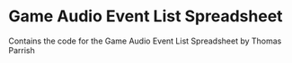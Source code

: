 # Game Audio Event List Spreadsheet

Contains the code for the Game Audio Event List Spreadsheet by Thomas Parrish
